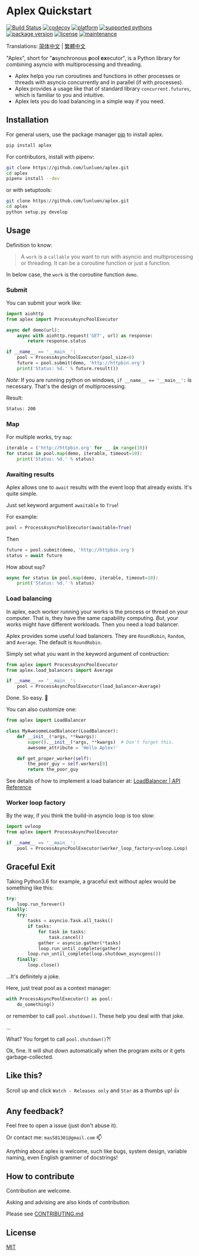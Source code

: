 # Aplex Quickstart

[![Build Status](https://travis-ci.org/lunluen/aplex.svg?branch=master)](https://travis-ci.org/lunluen/aplex)
[![codecov](https://codecov.io/gh/lunluen/aplex/branch/master/graph/badge.svg)](https://codecov.io/gh/lunluen/aplex)
[![platform](https://img.shields.io/badge/Platform-Windows%20%7C%20Linux-orange.svg)](https://github.com/lunluen/aplex)
[![supported pythons](https://img.shields.io/pypi/pyversions/aplex.svg?style=flat)](https://pypi.org/project/aplex/)
[![package version](https://img.shields.io/pypi/v/aplex.svg?style=flat)](https://pypi.org/project/aplex/)
[![license](https://img.shields.io/github/license/lunluen/aplex.svg?style=flat)](https://github.com/lunluen/aplex/blob/master/LICENSE)
[![maintenance](https://img.shields.io/maintenance/yes/2019.svg?style=flat)](https://github.com/lunluen/aplex)

Translations:
[简体中文](https://github.com/lunluen/aplex/blob/master/misc/README_zh_cn.md)
|
[繁體中文](https://github.com/lunluen/aplex/blob/master/misc/README_zh_tw.md)

"Aplex", short for "**a**synchronous **p**oo**l** **ex**ecutor", is a Python
library for combining asyncio with multiprocessing and threading.

- Aplex helps you run coroutines and functions in other processes
  or threads with asyncio concurrently and in parallel (if with processes).
- Aplex provides a usage like that of standard library `concurrent.futures`,
  which is familiar to you and intuitive.
- Aplex lets you do load balancing in a simple way if you need.

## Installation

For general users, use the package manager [pip](https://pip.pypa.io/en/stable/) to
install aplex.

```bash
pip install aplex
```

For contributors, install with pipenv:

```bash
git clone https://github.com/lunluen/aplex.git
cd aplex
pipenv install --dev
```

or with setuptools:

```bash
git clone https://github.com/lunluen/aplex.git
cd aplex
python setup.py develop
```

## Usage

Definition to know:
> A `work` is a `callable` you want to run with asyncio and multiprocessing or threading.
> It can be a coroutine function or just a function.

In below case, the `work` is the coroutine function `demo`.

### Submit

You can submit your work like:

```python
import aiohttp
from aplex import ProcessAsyncPoolExecutor

async def demo(url):
    async with aiohttp.request('GET', url) as response:
        return response.status

if __name__ == '__main__':
    pool = ProcessAsyncPoolExecutor(pool_size=8)
    future = pool.submit(demo, 'http://httpbin.org')
    print('Status: %d.' % future.result())
```

*Note*: If you are running python on windows, `if __name__ == '__main__':`
is necessary. That's the design of multiprocessing.

Result:

```bash
Status: 200
```

### Map

For multiple works, try `map`:

```python
iterable = ('http://httpbin.org' for __ in range(10))
for status in pool.map(demo, iterable, timeout=10):
    print('Status: %d.' % status)
```

### Awaiting results

Aplex allows one to `await` results with the event loop that already exists.
It's quite simple.

Just set keyword argument `awaitable`  to `True`!

For example:

```python
pool = ProcessAsyncPoolExecutor(awaitable=True)
```

Then

```python
future = pool.submit(demo, 'http://httpbin.org')
status = await future
```

How about `map`?

```python
async for status in pool.map(demo, iterable, timeout=10):
    print('Status: %d.' % status)
```

### Load balancing

In aplex, each worker running your works is the process or thread on your
computer. That is, they have the same capability computing.
*But*, your works might have different workloads. Then you need a load balancer.

Aplex provides some useful load balancers. They are `RoundRobin`, `Random`, and `Average`. The default is `RoundRobin`.

Simply set what you want in the keyword argument of contruction:

```python
from aplex import ProcessAsyncPoolExecutor
from aplex.load_balancers import Average

if __name__ == '__main__':
    pool = ProcessAsyncPoolExecutor(load_balancer=Average)
```

Done. So easy. :100:

You can also customize one:

```python
from aplex import LoadBalancer

class MyAwesomeLoadBalancer(LoadBalancer):
    def __init__(*args, **kwargs):
        super().__init__(*args, **kwargs)  # Don't forget this.
        awesome_attribute = 'Hello Aplex!'

    def get_proper_worker(self):
        the_poor_guy = self.workers[0]
        return the_poor_guy
```

See details of how to implement a load balancer at: [LoadBalancer | API Reference](https://aplex.readthedocs.io/en/latest/api.html#module-aplex.load_balancers)

### Worker loop factory

By the way, if you think the build-in asyncio loop is too slow:

```python
import uvloop
from aplex import ProcessAsyncPoolExecutor

if __name__ == '__main__':
    pool = ProcessAsyncPoolExecutor(worker_loop_factory=uvloop.Loop)
```

## Graceful Exit

Taking Python3.6 for example, a graceful exit without aplex would be something like this:

```python
try:
    loop.run_forever()
finally:
    try:
        tasks = asyncio.Task.all_tasks()
        if tasks:
            for task in tasks:
                task.cancel()
            gather = asyncio.gather(*tasks)
            loop.run_until_complete(gather)
        loop.run_until_complete(loop.shutdown_asyncgens())
    finally:
        loop.close()
```

...It's definitely a joke.

Here, just treat pool as a context manager:

```python
with ProcessAsyncPoolExecutor() as pool:
    do_something()
```

or remember to call `pool.shutdown()`.
These help you deal with that joke.

...

What? You forget to call `pool.shutdown()`?!

Ok, fine. It will shut down automatically when the program exits or it gets garbage-collected.

## Like this?

Scroll up and click `Watch - Releases only` and `Star` as a thumbs up! :+1:

## Any feedback?

Feel free to open a issue (just don't abuse it).

Or contact me: `mas581301@gmail.com` :mailbox:

Anything about aplex is welcome, such like bugs, system design, variable naming, even English grammer of docstrings!

## How to contribute

Contribution are welcome.

Asking and advising are also kinds of contribution.

Please see [CONTRIBUTING.md](https://github.com/lunluen/aplex/blob/master/CONTRIBUTING.md)

## License

[MIT](https://github.com/lunluen/aplex/blob/master/LICENSE)
